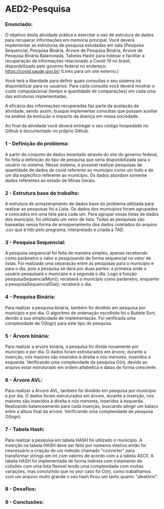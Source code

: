 # AED2-Pesquisa

### Enunciado: 

O objetivo desta atividade prática é exercitar o uso de estrutura de dados para recuperar informações em memória principal. Você deverá implementar as estruturas de pesquisa estudadas em sala (Pesquisa Sequencial, Pesquisa Binária, Árvore de Pesquisa Binária, Árvore de Pesquisa Binária Balanceada, Tabelas Hash) para indexar e facilitar a recuperação de informações relacionado a Covid-19 no brasil, disponibilizado pelo governo federal no endereço: https://covid.saude.gov.br/ (Links para um site externo.)

Você terá a liberdade para definir quais consultas o seu sistema irá disponibilizar para os usuários. Para cada consulta você deverá mostrar o custo computacional (tempo e quantidade de comparações) em cada uma das estruturas implementadas.

A eficácia das informações recuperadas faz parte da avaliação da atividade, sendo assim, busque implementar consultas que possam auxiliar na análise da evolução e impacto da doença em nossa sociedade.

Ao final da atividade você deverá entregar o seu código hospedado no Github e documentado no próprio Github.


### 1 - Definição do problema: 

A partir do conjunto de dados levantado através do site do governo federal, foi feita a definição do tipo de pesquisa que seria disponibilizada para o usuário no sistema. 
Nesse sistema, é possível realizar pesquisas de quantidade de dados de covid referente ao município como um todo e de um dia específico referente ao município. Os dados abordam somente dados referentes ao estado de Minas Gerais.

### 2 - Estrutura base do trabalho: 

A estrutura de armazenamento de dados base do problema utilizada para realizar as pesquisas foi a Lista. Os dados dos municípios foram agrupados e colocados em uma lista para cada um. Para agrupar essas listas de dados dos município, foi utilizado um vetor de lista. Todas as pesquisas são baseadas nessa forma de armazenamento dos dados coletados do arquivo .csv que é lido pelo programa, interpretado e criada a TAD.

### 3 - Pesquisa Sequencial: 

A pesquisa sequencial foi feita de maneira simples, apenas recebendo como parâmetro o valor e pesquisando de forma sequencial no vetor de listas. Foi realizada uma separação entre as pesquisas para o município e para o dia, pois a pesquisa se dará por duas partes: a primeira onde o usuário pesquisará o município e a segunda o dia. Logo a função pesquisaSequencialMun(); receberá o município como parâmetro, enquanto a pesquisaSequencialDia(); receberá o dia.

### 4 - Pesquisa Binária: 

Para realizar a pesquisa binária, também foi dividido em pesquisa por município e por dia. O algoritmo de ordenação escolhido foi o Bubble Sort, devido a sua simplicidade de implementação. Foi verificada uma complexidade de O(logn) para este tipo de pesquisa.

### 5 - Árvore binária:
Para realizar a arvore binária, a pesquisa foi divida novamente por municipio e por dia. O dados foram estruturados em árvore, durante a inserção, nós maiores são inseridos à direita e nós menores, inseridos à esquerda. Verificando uma complexidade de pesquisa O(n), devido ao arquivo estar estruturado em ordem alfabetica e datas de forma crescente.

### 6 - Árvore AVL:
Para realizar a Árvore AVL, também foi dividido em pesquisa por município e por dia. O dados foram estruturados em árvore, durante a inserção, nós maiores são inseridos à direita e nós menores, inseridos à esquerda. Realizando balanceamento para cada inserção, buscando atingir um balaço entre a altura final da arvore.
Verificando uma complexidade de pesquisa O(logn).
### 7 - Tabela Hash:
Para realizar a pesquisa em tabela HASH foi utilizado o município. A inserção na tabela HASH deve ser feito por números inteiros então foi nescessário a criação de um método chamado "converter" para transformar strings em int com valores de acordo com a a tabela ASCII. A tabela HASH foi implementada de forma indireta com tratamento de colisões com uma lista flexivel tendo uma complexidade com muitas variações, mas concluindo que no pior caso foi O(n), como trabalhamos com um arquivo muito grande o seu hash ficou um tanto quanto "aleatório".

### 8 - Desafios:

### 9 - Conclusões:
